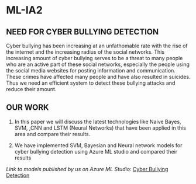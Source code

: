 # ML-IA2
## **NEED FOR CYBER BULLYING DETECTION**

Cyber bullying has been increasing at an unfathomable rate with the rise of the internet and the increasing radius of the social networks. This increasing amount of cyber bullying serves to be a threat to many people who are an active part of these social networks, especially the people using the social media websites for posting information and communication. These crimes have affected many people and have also resulted in suicides. Thus we need an efficient system to detect these
bullying attacks and reduce their amount. 


## **OUR WORK** 

1. In this paper we will discuss the latest technologies like Naive Bayes, SVM, ,CNN and LSTM (Neural Networks) that have been applied in this area and compare their results.

2. We have implemented SVM, Bayesian and Neural network models for cyber bullying detection using Azure ML studio and compared their results

*Link to models published by us on Azure ML Studio:*
[Cyber Bullying Detection](https://gallery.azure.ai/Experiment/CBD-AtharvaKitkaru/)
